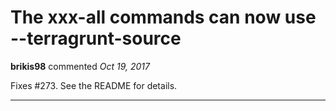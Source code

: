 # The xxx-all commands can now use --terragrunt-source

**brikis98** commented *Oct 19, 2017*

Fixes #273. See the README for details.
<br />
***


